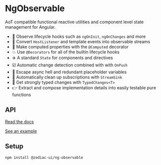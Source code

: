 # NgObservable

AoT compatible functional reactive utilities and component level state management for Angular.

* 🚀 Observe lifecycle hooks such as `ngOnInit`, `ngOnChanges` and more
* 🎉 Convert `HostListener` and template events into observable streams
* 🍷 Make computed properties with the `@Computed` decorator
* 💥 Use `@Decorators` for all of the builtin lifecycle hooks
* ✈️ A standard `State` for components and directives
* ☑️ Automatic change detection combined with with `OnPush`
* 🚫 Escape async hell and redundant placeholder variables
* 🚮 Automatically clean up subscriptions with `StreamSink`
* 🎈 Get strongly typed changes with `TypedChanges<T>`
* 👉 Extract and compose implementation details into easily testable pure functions

## API

[Read the docs](https://zodiac-team.gitbook.io/ng-observable/libs/ng-observable/docs/api)

[See an example](https://zodiac-team.gitbook.io/ng-observable/libs/ng-observable/docs/example)

## Setup

```
npm install @zodiac-ui/ng-observable
```
